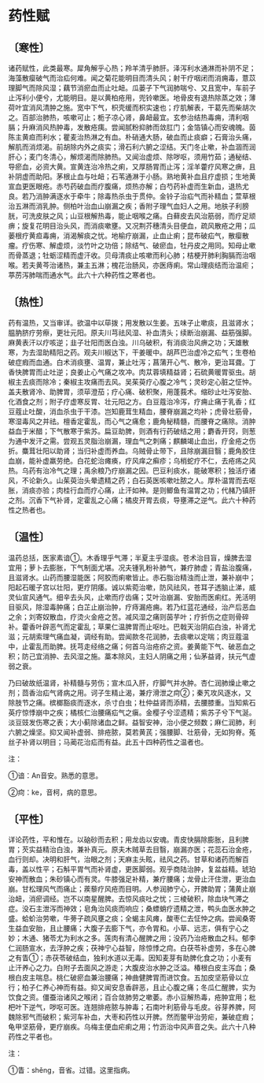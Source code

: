 # 药性赋

## 〔寒性〕

诸药赋性，此类最寒。犀角解乎心热；羚羊清乎肺肝。泽泻利水通淋而补阴不足；海藻散瘿破气而治疝何难。闻之菊花能明目而清头风；射干疗咽闭而消痈毒，薏苡理脚气而除风湿；藕节消瘀血而止吐衄。瓜蒌子下气润肺喘兮、又且宽中，车前子止泻利小便兮，尤能明目。是以黄柏疮用，兜铃嗽医。地骨皮有退热除蒸之效；薄荷叶宜消风清肿之施。宽中下气，枳壳缓而枳实速也；疗肌解表，干葛先而柴胡次之。百部治肺热，咳嗽可止；栀子凉心肾，鼻衄最宜。玄参治结热毒痈，清利咽膈；升麻消风热肿毒，发散疮痍。尝闻腻粉抑肺而敛肛门；金箔镇心而安魂魄。茵陈主黄疸而利水；瞿麦治热淋之有血。朴硝通大肠，破血而止痰癖；石膏治头痛，解肌而消烦渴。前胡除内外之痰实；滑石利六腑之涩结。天门冬止嗽，补血涸而润肝心；麦门冬清心，解烦渴而除肺热。又闻治虚烦、除哕呕，须用竹茹；通秘结、导瘀血，必资大黄。宣黄连治冷热之痢，又厚肠胃而止泻；淫羊藿疗风寒之痹，且补阴虚而助阳。茅根止血与吐衄；石苇通淋于小肠。熟地黄补血且疗虚损；生地黄宣血更医眼疮。赤芍药破血而疗腹痛，烦热亦解；白芍药补虚而生新血，退热尤良。若乃消肿满逐水于牵牛；除毒热杀虫于贯仲。金铃子治疝气而补精血；萱草根治五淋而消乳肿。侧柏叶治血山崩漏之疾；香附子理气血妇人之用。地肤子利膀胱，可洗皮肤之风；山豆根解热毒，能止咽喉之痛。白藓皮去风治筋弱，而疗足顽痹；旋复花明目治头风，而消痰嗽壅。又况荆芥穗清头目便血，疏风散疮之用；瓜蒌根疗黄疸毒痈，消渴解痰之忧。地榆疗崩漏，止血止痢；昆布破疝气，散瘿散瘤。疗伤寒、解虚烦，淡竹叶之功倍；除结气、破瘀血，牡丹皮之用同。知母止嗽而骨蒸退；牡蛎涩精而虚汗收。贝母清痰止咳嗽而利心肺；桔梗开肺利胸膈而治咽喉。若夫黄芩治诸热，兼主五淋；槐花治肠风，亦医痔痢。常山理痰结而治温疟；葶苈泻肺喘而通水气。此六十六种药性之寒者也。

## 〔热性〕

药有温热，又当审详。欲温中以荜拨；用发散以生姜。五味子止嗽痰，且滋肾水；腽肭脐疗劳瘵，更壮元阳。原夫川芎祛风湿、补血清头；续断治崩漏、益筋强脚。麻黄表汗以疗咳逆；韭子壮阳而医白浊。川乌破积，有消痰治风痹之功；天雄散寒，为去湿助精阳之药。观夫川椒达下，干姜暖中。胡芦巴治虚冷之疝气；生卷柏破症瘕而血通。白术消痰壅、温胃，兼止吐泻；菖蒲开心气、散冷，更治耳聋。丁香快脾胃而止吐逆；良姜止心气痛之攻冲。肉苁蓉填精益肾；石硫黄暖胃驱虫。胡椒主去痰而除冷；秦椒主攻痛而去风。吴茱萸疗心腹之冷气；灵砂定心脏之怔忡。盖夫散肾冷、助脾胃，须荜澄茄；疗心痛、破积聚，用蓬莪术。缩砂止吐泻安胎、化酒食之剂；附子疗虚寒反胃、壮元阳之方。白豆蔻治冷泻，疗痈止痛于乳香；红豆蔻止吐酸，消血杀虫于干漆。岂知鹿茸生精血，腰脊崩漏之均补；虎骨壮筋骨，寒湿毒风之并祛。檀香定霍乱，而心气之痛愈；鹿角秘精髓，而腰脊之痛除。消肿益血于米醋；下气散寒于紫苏。扁豆助脾，则酒有行药破结之用；麝香开窍，则葱为通中发汗之需。尝观五灵脂治崩漏，理血气之刺痛；麒麟竭止血出，疗金疮之伤折。麋茸壮阳以助肾；当归补虚而养血。乌贼骨止带下，且除崩漏目翳；鹿角胶住血崩，能补虚羸劳绝。白花蛇治瘫痪，疗风痒之癣疹；乌梢蛇疗不仁，去疮疡之风热。乌药有治冷气之理；禹余粮乃疗崩漏之因。巴豆利痰水，能破寒积；独活疗诸风，不论新久。山茱萸治头晕遗精之药；白石英医咳嗽吐脓之人。厚朴温胃而去呕胀，消痰亦验；肉桂行血而疗心痛，止汗如神。是则鲫鱼有温胃之功；代赭乃镇肝之剂。沉香下气补肾，定霍乱之心痛；橘皮开胃去痰，导壅滞之逆气。此六十种药性之热者也。

## 〔温性〕

温药总括，医家素谙①。木香理乎气滞；半夏主乎湿痰。苍术治目盲，燥脾去湿宜用；萝卜去膨胀，下气制面尤堪。况夫锺乳粉补肺气，兼疗肺虚；青盐治腹痛，且滋肾水。山药而腰湿能医；阿胶而痢嗽皆止。赤石脂治精浊而止泄，兼补崩中；阳起石暖子宫以壮阳，更疗阴痿。诚以紫菀治嗽，防风祛风，苍耳子透脑止涕，威灵仙宣风通气。细辛去头风，止嗽而疗齿痛；艾叶治崩漏、安胎而医痢红。羌活明目驱风，除湿毒肿痛；白芷止崩治肿，疗痔漏疮痈。若乃红蓝花通经，治产后恶血之余；刘寄奴散血，疗烫火金疮之苦。减风湿之痛则茵芋叶；疗折伤之症则骨碎补。藿香叶辟恶气而定霍乱；草果仁温脾胃而止呕吐。巴戟天治阴疝白浊，补肾尤滋；元胡索理气痛血凝，调经有助。尝闻款冬花润肺，去痰嗽以定喘；肉豆蔻温中，止霍乱而助脾。抚芎走经络之痛；何首乌治疮疥之资。姜黄能下气、破恶血之积；防己宜消肿、去风湿之施。藁本除风，主妇人阴痛之用；仙茅益肾，扶元气虚弱之衰。

乃曰破故纸温肾，补精髓与劳伤；宣木瓜入肝，疗脚气并水肿。杏仁润肺燥止嗽之剂；茴香治疝气肾病之用。诃子生精止渴，兼疗滑泄之疴②；秦艽攻风逐水，又除肢节之痛。槟榔豁痰而逐水，杀寸白虫；杜仲益肾而添精，去腰膝重。当知紫石英疗惊悸崩中之疾；橘核仁治腰痛疝气之瘨。金樱子兮涩遗精；紫苏子兮下气涎。淡豆豉发伤寒之表；大小蓟除诸血之鲜。益智安神，治小便之频数；麻仁润肺，利六腑之燥坚。抑又闻补虚弱、排疮脓，莫若黄芪；强腰脚、壮筋骨，无如狗脊。菟丝子补肾以明目；马蔺花治疝而有益。此五十四种药性之温者也。

注：

①谙：An音安。熟悉的意思。

②疴：ke，音柯，病的意思。

## **〔平性〕**

详论药性，平和惟在。以硇砂而去积；用龙齿以安魂。青皮快膈除膨胀，且利脾胃；芡实益精治白浊，兼补真元。原夫木贼草去目翳，崩漏亦医；花蕊石治金疮，血行则却。决明和肝气，治眼之剂；天麻主头眩，祛风之药。甘草和诸药而解百毒，盖以性平；石斛平胃气而补肾虚，更医脚弱。观乎商陆治肿，复盆益精。琥珀安神而散血；朱砂镇心而有灵。牛膝强足补精，兼疗腰痛；龙骨止汗住泄，更治血崩。甘松理风气而痛止；蒺藜疗风疮而目明。人参润肺宁心，开脾助胃；蒲黄止崩治衄，消瘀调经。岂不以南星醒脾。去惊风痰吐之忧；三棱破积，除血块气滞之症。没石主泄泻而神效；皂角治风痰而响应；桑螵蛸疗遗精之泄，鸭头血医水肿之盛。蛤蚧治劳嗽，牛蒡子疏风壅之痰；全蝎主风瘫，酸枣仁去怔忡之病。尝闻桑寄生益血安胎，且止腰痛；大腹子去膨下气，亦令胃和。小草、远志，俱有宁心之妙；木通、猪苓尤为利水之多。莲肉有清心醒脾之用；没药乃治疮散血之科。郁李仁润肠宣水，去浮肿之疾；茯神宁心益智，除惊悸之疴。白茯苓补虚劳，多在心脾之有眚①；赤茯苓破结血，独利水道以无毒。因知麦芽有助脾化食之功；小麦有止汗养心之力。白附子去面风之游走；大腹皮治水肿之泛溢。椿根白皮主泻血；桑根白皮主喘息。桃仁破瘀血兼治腰痛；神曲健脾胃而进饮食。五加皮坚筋骨以立行；柏子仁养心神而有益。抑又闻安息香辟恶，且止心腹之痛；冬瓜仁醒脾，实为饮食之资。僵蚕治诸风之喉闭；百合敛肺劳之嗽萎。赤小豆解热毒，疮肿宜用；枇杷叶下逆气，哕呕可医。连翘排疮脓与肿毒；石南叶利筋骨与毛皮。谷芽养脾，阿魏除邪气而破积；紫河车补血，大枣和药性以开脾。然而鳖甲治劳疟，兼破症瘕；龟甲坚筋骨，更疗崩疾。乌梅主便血疟痢之用；竹沥治中风声音之失。此六十八种药性之平者也。

注：

①眚：shěng，音省。过错。这里指病。








